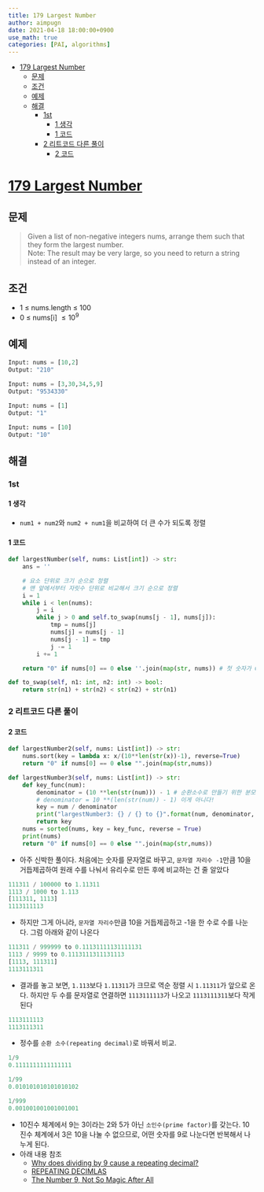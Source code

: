 ```yaml
---
title: 179 Largest Number
author: aimpugn
date: 2021-04-18 18:00:00+0900
use_math: true
categories: [PAI, algorithms]
---
```


- [179 Largest Number](#179-largest-number)
  - [문제](#문제)
  - [조건](#조건)
  - [예제](#예제)
  - [해결](#해결)
    - [1st](#1st)
      - [1 생각](#1-생각)
      - [1 코드](#1-코드)
    - [2 리트코드 다른 풀이](#2-리트코드-다른-풀이)
      - [2 코드](#2-코드)

# [179 Largest Number](https://leetcode.com/problems/largest-number/)

## 문제

> Given a list of non-negative integers nums, arrange them such that they form the largest number.  
> Note: The result may be very large, so you need to return a string instead of an integer.

## 조건

- 1 $\le$ nums.length $\le$ 100
- 0 $\le$ nums[i] $\le 10^{9}$

## 예제

```python
Input: nums = [10,2]
Output: "210"

Input: nums = [3,30,34,5,9]
Output: "9534330"

Input: nums = [1]
Output: "1"

Input: nums = [10]
Output: "10"
```

## 해결

### 1st

#### 1 생각

- `num1 + num2`와 `num2 + num1`을 비교하여 더 큰 수가 되도록 정렬

#### 1 코드

```py
def largestNumber(self, nums: List[int]) -> str:
    ans = ''

    # 요소 단위로 크기 순으로 정렬
    # 맨 앞에서부터 자릿수 단위로 비교해서 크기 순으로 정렬
    i = 1
    while i < len(nums):
        j = i
        while j > 0 and self.to_swap(nums[j - 1], nums[j]):
            tmp = nums[j]
            nums[j] = nums[j - 1]
            nums[j - 1] = tmp
            j -= 1
        i += 1

    return "0" if nums[0] == 0 else ''.join(map(str, nums)) # 첫 숫자가 0인 경우 "0" 반환

def to_swap(self, n1: int, n2: int) -> bool:
    return str(n1) + str(n2) < str(n2) + str(n1)
```

### 2 리트코드 다른 풀이

#### 2 코드

```py
def largestNumber2(self, nums: List[int]) -> str:
    nums.sort(key = lambda x: x/(10**len(str(x))-1), reverse=True)
    return "0" if nums[0] == 0 else "".join(map(str,nums))

def largestNumber3(self, nums: List[int]) -> str:
    def key_func(num):
        denominator = (10 **len(str(num))) - 1 # 순환소수로 만들기 위한 분모값
        # denominator = 10 **(len(str(num)) - 1) 이게 아니다!
        key = num / denominator
        print("largestNumber3: {} / {} to {}".format(num, denominator, key))
        return key
    nums = sorted(nums, key = key_func, reverse = True)
    print(nums)
    return "0" if nums[0] == 0 else "".join(map(str,nums))
```

- 아주 신박한 풀이다. 처음에는 숫자를 문자열로 바꾸고, `문자열 자리수 -1`만큼 10을 거듭제곱하여 원래 수를 나눠서 유리수로 만든 후에 비교하는 건 줄 알았다

```py
111311 / 100000 to 1.11311
1113 / 1000 to 1.113
[111311, 1113]
1113111113
```

- 하지만 그게 아니라, `문자열 자리수`만큼 10을 거듭제곱하고 -1을 한 수로 수를 나눈다. 그럼 아래와 같이 나온다

```py
111311 / 999999 to 0.11131111131111131
1113 / 9999 to 0.1113111311131113
[1113, 111311]
1113111311
```

- 결과를 놓고 보면, `1.113`보다 `1.11311`가 크므로 역순 정렬 시 `1.11311`가 앞으로 온다. 하지만 두 수를 문자열로 연결하면 `1113111113`가 나오고 `1113111311`보다 작게 된다

```py
1113111113
1113111311
```

- 정수를 `순환 소수(repeating decimal)`로 바꿔서 비교.

```py
1/9
0.1111111111111111

1/99
0.010101010101010102

1/999
0.001001001001001001
```

- 10진수 체계에서 9는 3이라는 2와 5가 아닌 `소인수(prime factor)`를 갖는다. 10진수 체계에서 3은 10을 나눌 수 없으므로, 어떤 숫자를 9로 나눈다면 반복해서 나누게 된다.
- 아래 내용 참조
  - [Why does dividing by 9 cause a repeating decimal?](https://qr.ae/pGIIa0)
  - [REPEATING DECIMLAS](https://mrafisher.weebly.com/the-learning-never-stops/repeating-decimlas)
  - [The Number 9, Not So Magic After All](https://www.dsprelated.com/showarticle/645.php)
